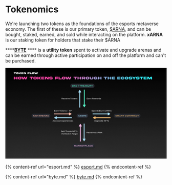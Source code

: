 # Tokenomics

We're launching two tokens as the foundations of the esports metaverse economy. The first of these is our primary token, [$ARNA](esport.md), and can be bought, staked, earned, and sold while interacting on the platform. **xARNA** is our staking token for holders that stake their $ARNA

****[**BYTE**](byte.md) **** is a **utility token** spent to activate and upgrade arenas and can be earned through active participation on and off the platform and can't be purchased.

![](<../../.gitbook/assets/Token Flow.png>)

{% content-ref url="esport.md" %}
[esport.md](esport.md)
{% endcontent-ref %}

{% content-ref url="byte.md" %}
[byte.md](byte.md)
{% endcontent-ref %}
